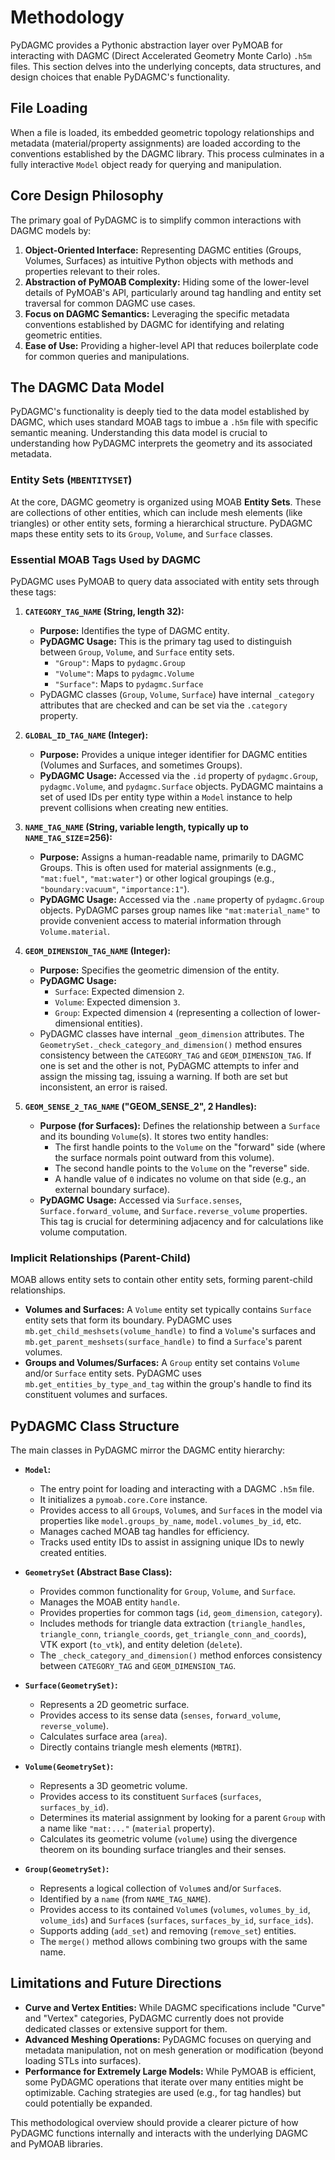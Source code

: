 <!-- docs/source/methodology.md -->

# Methodology

PyDAGMC provides a Pythonic abstraction layer over PyMOAB for interacting with DAGMC (Direct Accelerated Geometry Monte Carlo) `.h5m` files. This section delves into the underlying concepts, data structures, and design choices that enable PyDAGMC's functionality.

## File Loading

When a file is loaded, its embedded geometric topology relationships and metadata (material/property assignments) are loaded according to the conventions established by the DAGMC library. This process culminates in a fully interactive `Model` object ready for querying and manipulation.

## Core Design Philosophy

The primary goal of PyDAGMC is to simplify common interactions with DAGMC models by:

1. **Object-Oriented Interface:** Representing DAGMC entities (Groups, Volumes, Surfaces) as intuitive Python objects with methods and properties relevant to their roles.
2. **Abstraction of PyMOAB Complexity:** Hiding some of the lower-level details of PyMOAB's API, particularly around tag handling and entity set traversal for common DAGMC use cases.
3. **Focus on DAGMC Semantics:** Leveraging the specific metadata conventions established by DAGMC for identifying and relating geometric entities.
4. **Ease of Use:** Providing a higher-level API that reduces boilerplate code for common queries and manipulations.

## The DAGMC Data Model

PyDAGMC's functionality is deeply tied to the data model established by DAGMC, which uses standard MOAB tags to imbue a `.h5m` file with specific semantic meaning. Understanding this data model is crucial to understanding how PyDAGMC interprets the geometry and its associated metadata.

### Entity Sets (`MBENTITYSET`)

At the core, DAGMC geometry is organized using MOAB **Entity Sets**. These are collections of other entities, which can include mesh elements (like triangles) or other entity sets, forming a hierarchical structure. PyDAGMC maps these entity sets to its `Group`, `Volume`, and `Surface` classes.

### Essential MOAB Tags Used by DAGMC

PyDAGMC uses PyMOAB to query data associated with entity sets through these tags:

1. **`CATEGORY_TAG_NAME` (String, length 32):**
    * **Purpose:** Identifies the type of DAGMC entity.
    * **PyDAGMC Usage:** This is the primary tag used to distinguish between `Group`, `Volume`, and `Surface` entity sets.
        * `"Group"`: Maps to `pydagmc.Group`
        * `"Volume"`: Maps to `pydagmc.Volume`
        * `"Surface"`: Maps to `pydagmc.Surface`
    * PyDAGMC classes (`Group`, `Volume`, `Surface`) have internal `_category` attributes that are checked and can be set via the `.category` property.

2. **`GLOBAL_ID_TAG_NAME` (Integer):**
    * **Purpose:** Provides a unique integer identifier for DAGMC entities (Volumes and Surfaces, and sometimes Groups).
    * **PyDAGMC Usage:** Accessed via the `.id` property of `pydagmc.Group`, `pydagmc.Volume`, and `pydagmc.Surface` objects. PyDAGMC maintains a set of used IDs per entity type within a `Model` instance to help prevent collisions when creating new entities.

3. **`NAME_TAG_NAME` (String, variable length, typically up to `NAME_TAG_SIZE`=256):**
    * **Purpose:** Assigns a human-readable name, primarily to DAGMC Groups. This is often used for material assignments (e.g., `"mat:fuel"`, `"mat:water"`) or other logical groupings (e.g., `"boundary:vacuum"`, `"importance:1"`).
    * **PyDAGMC Usage:** Accessed via the `.name` property of `pydagmc.Group` objects. PyDAGMC parses group names like `"mat:material_name"` to provide convenient access to material information through `Volume.material`.

4. **`GEOM_DIMENSION_TAG_NAME` (Integer):**
    * **Purpose:** Specifies the geometric dimension of the entity.
    * **PyDAGMC Usage:**
        * `Surface`: Expected dimension `2`.
        * `Volume`: Expected dimension `3`.
        * `Group`: Expected dimension `4` (representing a collection of lower-dimensional entities).
    * PyDAGMC classes have internal `_geom_dimension` attributes. The `GeometrySet._check_category_and_dimension()` method ensures consistency between the `CATEGORY_TAG` and `GEOM_DIMENSION_TAG`. If one is set and the other is not, PyDAGMC attempts to infer and assign the missing tag, issuing a warning. If both are set but inconsistent, an error is raised.

5. **`GEOM_SENSE_2_TAG_NAME` ("GEOM_SENSE_2", 2 Handles):**
    * **Purpose (for Surfaces):** Defines the relationship between a `Surface` and its bounding `Volume`(s). It stores two entity handles:
        * The first handle points to the `Volume` on the "forward" side (where the surface normals point outward from this volume).
        * The second handle points to the `Volume` on the "reverse" side.
        * A handle value of `0` indicates no volume on that side (e.g., an external boundary surface).
    * **PyDAGMC Usage:** Accessed via `Surface.senses`, `Surface.forward_volume`, and `Surface.reverse_volume` properties. This tag is crucial for determining adjacency and for calculations like volume computation.

### Implicit Relationships (Parent-Child)

MOAB allows entity sets to contain other entity sets, forming parent-child relationships.

* **Volumes and Surfaces:** A `Volume` entity set typically contains `Surface` entity sets that form its boundary. PyDAGMC uses `mb.get_child_meshsets(volume_handle)` to find a `Volume`'s surfaces and `mb.get_parent_meshsets(surface_handle)` to find a `Surface`'s parent volumes.
* **Groups and Volumes/Surfaces:** A `Group` entity set contains `Volume` and/or `Surface` entity sets. PyDAGMC uses `mb.get_entities_by_type_and_tag` within the group's handle to find its constituent volumes and surfaces.

## PyDAGMC Class Structure

The main classes in PyDAGMC mirror the DAGMC entity hierarchy:

* **`Model`:**
  * The entry point for loading and interacting with a DAGMC `.h5m` file.
  * It initializes a `pymoab.core.Core` instance.
  * Provides access to all `Group`s, `Volume`s, and `Surface`s in the model via properties like `model.groups_by_name`, `model.volumes_by_id`, etc.
  * Manages cached MOAB tag handles for efficiency.
  * Tracks used entity IDs to assist in assigning unique IDs to newly created entities.

* **`GeometrySet` (Abstract Base Class):**
  * Provides common functionality for `Group`, `Volume`, and `Surface`.
  * Manages the MOAB entity `handle`.
  * Provides properties for common tags (`id`, `geom_dimension`, `category`).
  * Includes methods for triangle data extraction (`triangle_handles`, `triangle_conn`, `triangle_coords`, `get_triangle_conn_and_coords`), VTK export (`to_vtk`), and entity deletion (`delete`).
  * The `_check_category_and_dimension()` method enforces consistency between `CATEGORY_TAG` and `GEOM_DIMENSION_TAG`.

* **`Surface(GeometrySet)`:**
  * Represents a 2D geometric surface.
  * Provides access to its sense data (`senses`, `forward_volume`, `reverse_volume`).
  * Calculates surface area (`area`).
  * Directly contains triangle mesh elements (`MBTRI`).

* **`Volume(GeometrySet)`:**
  * Represents a 3D geometric volume.
  * Provides access to its constituent `Surface`s (`surfaces`, `surfaces_by_id`).
  * Determines its material assignment by looking for a parent `Group` with a name like `"mat:..."` (`material` property).
  * Calculates its geometric volume (`volume`) using the divergence theorem on its bounding surface triangles and their senses.

* **`Group(GeometrySet)`:**
  * Represents a logical collection of `Volume`s and/or `Surface`s.
  * Identified by a `name` (from `NAME_TAG_NAME`).
  * Provides access to its contained `Volume`s (`volumes`, `volumes_by_id`, `volume_ids`) and `Surface`s (`surfaces`, `surfaces_by_id`, `surface_ids`).
  * Supports adding (`add_set`) and removing (`remove_set`) entities.
  * The `merge()` method allows combining two groups with the same name.

## Limitations and Future Directions

* **Curve and Vertex Entities:** While DAGMC specifications include "Curve" and "Vertex" categories, PyDAGMC currently does not provide dedicated classes or extensive support for them.
* **Advanced Meshing Operations:** PyDAGMC focuses on querying and metadata manipulation, not on mesh generation or modification (beyond loading STLs into surfaces).
* **Performance for Extremely Large Models:** While PyMOAB is efficient, some PyDAGMC operations that iterate over many entities might be optimizable. Caching strategies are used (e.g., for tag handles) but could potentially be expanded.

This methodological overview should provide a clearer picture of how PyDAGMC functions internally and interacts with the underlying DAGMC and PyMOAB libraries.